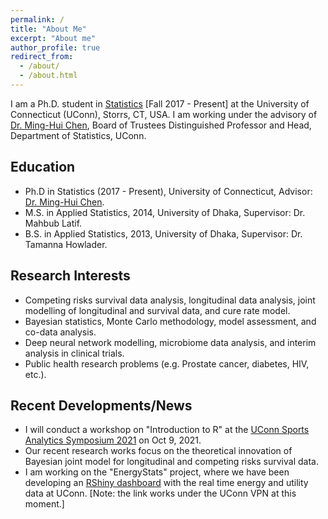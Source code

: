 ```yaml
---
permalink: /
title: "About Me"
excerpt: "About me"
author_profile: true
redirect_from: 
  - /about/
  - /about.html
---
```

I am a Ph.D. student in [Statistics](https://stat.uconn.edu/) [Fall 2017 - Present] at the University of Connecticut (UConn), Storrs, CT, USA. I am working under the advisory of [Dr. Ming-Hui Chen](http://merlot.stat.uconn.edu/~mhchen/), Board of Trustees Distinguished Professor and Head, Department of Statistics, UConn. 
<!---
My research works broadly focus on competing risks survival data analysis, longitudinal data analysis, joint modelling of longitudinal and survival data, cure rate model, Bayesian computation, and model assessment. I intend to develop statistical methodology to model prostate cancer data. I am also interested in the applications of deep neural network modelling to survival data.
-->
## Education
- Ph.D in Statistics (2017 - Present), University of Connecticut, Advisor: [Dr. Ming-Hui Chen](http://merlot.stat.uconn.edu/~mhchen/).
- M.S. in Applied Statistics, 2014, University of Dhaka, Supervisor: Dr. Mahbub Latif.
- B.S. in Applied Statistics, 2013, University of Dhaka, Supervisor: Dr. Tamanna Howlader.

## Research Interests
- Competing risks survival data analysis, longitudinal data analysis, joint modelling of longitudinal and survival data, and cure rate model.
- Bayesian statistics, Monte Carlo methodology, model assessment, and co-data analysis.
- Deep neural network modelling, microbiome data analysis, and interim analysis in clinical trials.
- Public health research problems (e.g. Prostate cancer, diabetes, HIV, etc.).

## Recent Developments/News
<!-- * Will conduct a workshop on "An Introduction to R Shiny App", organized by ISRT, University of Dhaka, on April 9, 2021. 
-->
* I will conduct a workshop on "Introduction to R" at the [UConn Sports Analytics Symposium 2021](https://statds.org/events/ucsas2021/workshops.html) on Oct 9, 2021.
* Our recent research works focus on the theoretical innovation of Bayesian joint model for longitudinal and competing risks survival data. 
* I am working on the "EnergyStats" project, where we have been developing an [RShiny dashboard](http://energystats.fo.uconn.edu:9999/) with the real time energy and utility data at UConn. [Note: the link works under the UConn VPN at this moment.]

